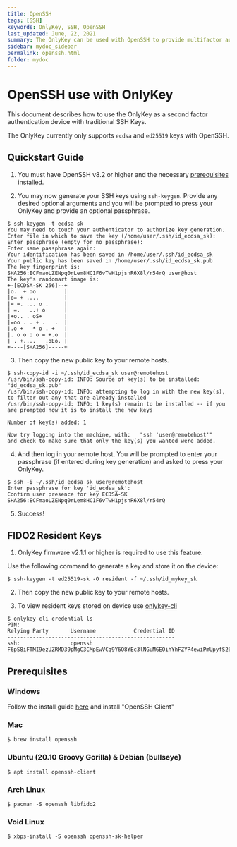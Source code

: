 ```yaml
---
title: OpenSSH
tags: [SSH]
keywords: OnlyKey, SSH, OpenSSH
last_updated: June, 22, 2021
summary: The OnlyKey can be used with OpenSSH to provide multifactor authentication for SSH keys
sidebar: mydoc_sidebar
permalink: openssh.html
folder: mydoc
---
```


# OpenSSH use with OnlyKey

This document describes how to use the OnlyKey as a second factor authentication device with traditional SSH Keys.

The OnlyKey currently only supports `ecdsa` and `ed25519` keys with OpenSSH.

## Quickstart Guide

1. You must have OpenSSH v8.2 or higher and the necessary [prerequisites](#prerequisites) installed.

2. You may now generate your SSH keys using `ssh-keygen`.  Provide any desired optional arguments and you will be prompted to press your OnlyKey and provide an optional passphrase.

```
$ ssh-keygen -t ecdsa-sk
You may need to touch your authenticator to authorize key generation.
Enter file in which to save the key (/home/user/.ssh/id_ecdsa_sk):
Enter passphrase (empty for no passphrase):
Enter same passphrase again:
Your identification has been saved in /home/user/.ssh/id_ecdsa_sk
Your public key has been saved in /home/user/.ssh/id_ecdsa_sk.pub
The key fingerprint is:
SHA256:ECFmaoLZENpq0rLem8HC1F6vTwH1pjsnR6X8l/r54rQ user@host
The key's randomart image is:
+-[ECDSA-SK 256]--+
|o.  + oo         |
|o= + ....        |
|= =. ... o .     |
| =.   ..+ o      |
|+o.. . oS+       |
|=oo . . + .   .  |
|.o +   * o . +   |
|. o o o o = +.o  |
| . +....   .oEo. |
+----[SHA256]-----+
```

3. Then copy the new public key to your remote hosts.

```
$ ssh-copy-id -i ~/.ssh/id_ecdsa_sk user@remotehost
/usr/bin/ssh-copy-id: INFO: Source of key(s) to be installed: "id_ecdsa_sk.pub"
/usr/bin/ssh-copy-id: INFO: attempting to log in with the new key(s), to filter out any that are already installed
/usr/bin/ssh-copy-id: INFO: 1 key(s) remain to be installed -- if you are prompted now it is to install the new keys

Number of key(s) added: 1

Now try logging into the machine, with:   "ssh 'user@remotehost'"
and check to make sure that only the key(s) you wanted were added.
```

4. And then log in your remote host.  You will be prompted to enter your passphrase (if entered during key generation) and asked to press your OnlyKey.

```
$ ssh -i ~/.ssh/id_ecdsa_sk user@remotehost
Enter passphrase for key 'id_ecdsa_sk':
Confirm user presence for key ECDSA-SK SHA256:ECFmaoLZENpq0rLem8HC1F6vTwH1pjsnR6X8l/r54rQ
```

5. Success!

## FIDO2 Resident Keys

1. OnlyKey firmware v2.1.1 or higher is required to use this feature.

Use the following command to generate a key and store it on the device:

```
$ ssh-keygen -t ed25519-sk -O resident -f ~/.ssh/id_mykey_sk
```

2. Then copy the new public key to your remote hosts.

3. To view resident keys stored on device use [onlykey-cli](https://docs.crp.to/command-line.html#list-and-remove-fido2-resident-key)

```
$ onlykey-cli credential ls
PIN: 
Relying Party       Username            Credential ID
-----------------------------------------------------
ssh:                openssh             F6pS8iFTMI9ezUZRMD39pMgC3CMpEwVCq9Y6O8YEc3lNGuMGEOihYhFZYP4ewiPmUpyfS26AIA3LXlwyHIrx4rG/fR67AA==
```

## Prerequisites

### Windows
Follow the install guide [here](https://docs.microsoft.com/en-us/windows-server/administration/openssh/openssh_install_firstuse) and install "OpenSSH Client"

### Mac
```
$ brew install openssh
```

### Ubuntu (20.10 Groovy Gorilla) & Debian (bullseye)
```
$ apt install openssh-client
```

### Arch Linux
```
$ pacman -S openssh libfido2
```

### Void Linux
```
$ xbps-install -S openssh openssh-sk-helper
```







